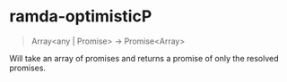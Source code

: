 # ramda-optimisticP

> Array<any | Promise<any>> -> Promise<Array<any>>

Will take an array of promises and returns a promise of only the resolved promises.
